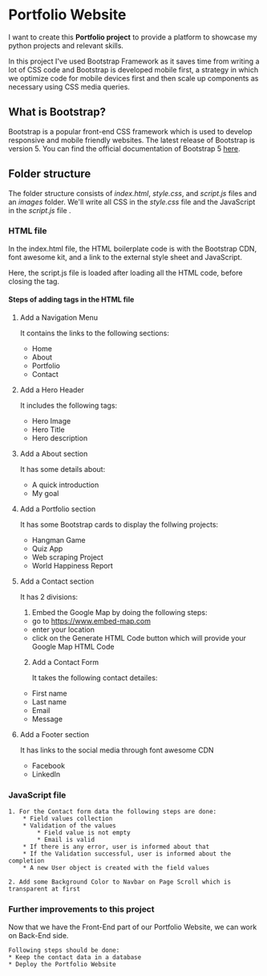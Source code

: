 # Portfolio Website
I want to create this **Portfolio project** to provide a platform to showcase my python projects and relevant skills.

In this project I've used Bootstrap Framework as it saves time from writing a lot of CSS code and Bootstrap is developed mobile first, a strategy in which we optimize code for mobile devices first and then scale up components as necessary using CSS media queries.

## What is Bootstrap?
Bootstrap is a popular front-end CSS framework which is used to develop responsive and mobile friendly websites. The latest release of Bootstrap is version 5. You can find the official documentation of Bootstrap 5 [here](https://getbootstrap.com/docs/5.0/getting-started/introduction/ "Bootstrap 5").

## Folder structure
The folder structure consists of _index.html_, _style.css_, and _script.js_ files and an _images_ folder. We'll write all CSS in the _style.css_ file and the JavaScript in the _script.js_ file .

### HTML file
In the index.html file, the HTML boilerplate code is with the Bootstrap CDN, font awesome kit, and a link to the external style sheet and JavaScript.

Here, the script.js file is loaded after loading all the HTML code, before closing the <body> tag.

#### Steps of adding tags in the HTML file

1. Add a Navigation Menu

    It contains the links to the following sections:
    * Home
    * About
    * Portfolio
    * Contact

2. Add a Hero Header

    It includes the following tags:
    * Hero Image
    * Hero Title
    * Hero description

3. Add a About section

    It has some details about:
    * A quick introduction
    * My goal

4. Add a Portfolio section

    It has some Bootstrap cards to display the follwing projects:
    * Hangman Game
    * Quiz App
    * Web scraping Project
    * World Happiness Report

5. Add a Contact section

    It has 2 divisions:

    1. Embed the Google Map by doing the following steps:

    * go to https://www.embed-map.com
    * enter your location
    * click on the Generate HTML Code button which will provide your Google Map HTML Code

    2. Add a Contact Form

        It takes the following contact detailes:
    * First name
    * Last name
    * Email
    * Message

6. Add a Footer section

    It has links to the social media through font awesome CDN
    * Facebook
    * LinkedIn

### JavaScript file

    1. For the Contact form data the following steps are done:
        * Field values collection
        * Validation of the values
            * Field value is not empty
            * Email is valid
        * If there is any error, user is informed about that
        * If the Validation successful, user is informed about the completion
        * A new User object is created with the field values

    2. Add some Background Color to Navbar on Page Scroll which is transparent at first


### Further improvements to this project

Now that we have the Front-End part of our Portfolio Website, we can work on Back-End side.

    Following steps should be done:
    * Keep the contact data in a database
    * Deploy the Portfolio Website















